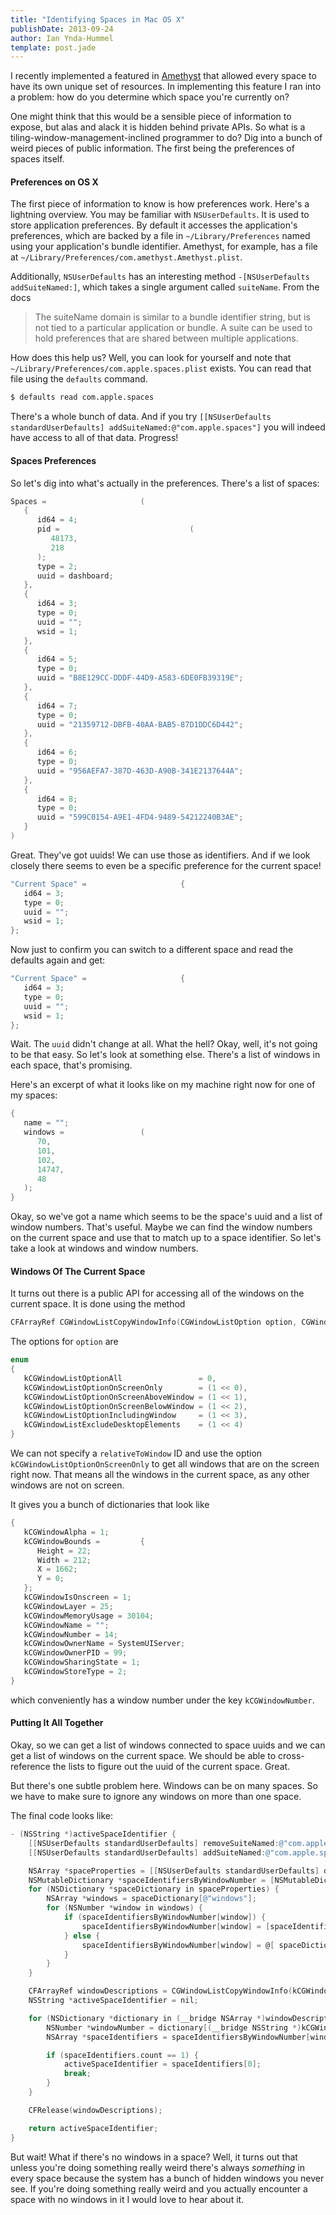 ```yaml
---
title: "Identifying Spaces in Mac OS X"
publishDate: 2013-09-24
author: Ian Ynda-Hummel
template: post.jade
---
```


I recently implemented a featured in [Amethyst](http://ianyh.com/amethyst/) that
allowed every space to have its own unique set of resources. In implementing
this feature I ran into a problem: how do you determine which space you're
currently on?

One might think that this would be a sensible piece of information to expose,
but alas and alack it is hidden behind private APIs. So what is a
tiling-window-management-inclined programmer to do? Dig into a bunch of weird
pieces of public information. The first being the preferences of spaces itself.

<!--more-->

#### Preferences on OS X

The first piece of information to know is how preferences work. Here's a
lightning overview. You may be familiar with `NSUserDefaults`. It is used to
store application preferences. By default it accesses the application's
preferences, which are backed by a file in `~/Library/Preferences` named using
your application's bundle identifier. Amethyst, for example, has a file at
`~/Library/Preferences/com.amethyst.Amethyst.plist`.

Additionally, `NSUserDefaults` has an interesting method
`-[NSUserDefaults addSuiteNamed:]`, which takes a single argument called
`suiteName`. From the docs

> The suiteName domain is similar to a bundle identifier string, but is not tied
> to a particular application or bundle. A suite can be used to hold preferences
> that are shared between multiple applications.

How does this help us? Well, you can look for yourself and note that
`~/Library/Preferences/com.apple.spaces.plist` exists. You can read that file
using the `defaults` command.

```bash
$ defaults read com.apple.spaces
```

There's a whole bunch of data. And if you try
`[[NSUserDefaults standardUserDefaults] addSuiteNamed:@"com.apple.spaces"]` you
will indeed have access to all of that data. Progress!

#### Spaces Preferences

So let's dig into what's actually in the preferences. There's a list of spaces:

```objectivec
Spaces =                     (
   {
      id64 = 4;
      pid =                             (
         48173,
         218
      );
      type = 2;
      uuid = dashboard;
   },
   {
      id64 = 3;
      type = 0;
      uuid = "";
      wsid = 1;
   },
   {
      id64 = 5;
      type = 0;
      uuid = "B8E129CC-DDDF-44D9-A583-6DE0FB39319E";
   },
   {
      id64 = 7;
      type = 0;
      uuid = "21359712-DBFB-40AA-BAB5-87D1DDC6D442";
   },
   {
      id64 = 6;
      type = 0;
      uuid = "956AEFA7-387D-463D-A90B-341E2137644A";
   },
   {
      id64 = 8;
      type = 0;
      uuid = "599C0154-A9E1-4FD4-9489-54212240B3AE";
   }
)
```

Great. They've got uuids! We can use those as identifiers. And if we look
closely there seems to even be a specific preference for the current space!

```objectivec
"Current Space" =                     {
   id64 = 3;
   type = 0;
   uuid = "";
   wsid = 1;
};
```

Now just to confirm you can switch to a different space and read the defaults
again and get:

```objectivec
"Current Space" =                     {
   id64 = 3;
   type = 0;
   uuid = "";
   wsid = 1;
};
```

Wait. The `uuid` didn't change at all. What the hell? Okay, well, it's not going
to be that easy. So let's look at something else. There's a list of windows in
each space, that's promising.

Here's an excerpt of what it looks like on my machine right now for one of my
spaces:

```objectivec
{
   name = "";
   windows =                 (
      70,
      101,
      102,
      14747,
      48
   );
}
```

Okay, so we've got a name which seems to be the space's uuid and a list of
window numbers. That's useful. Maybe we can find the window numbers on the
current space and use that to match up to a space identifier. So let's take a
look at windows and window numbers.

#### Windows Of The Current Space

It turns out there is a public API for accessing all of the windows on the
current space. It is done using the method

```objectivec
CFArrayRef CGWindowListCopyWindowInfo(CGWindowListOption option, CGWindowID relativeToWindow);
```

The options for `option` are

```objectivec
enum
{
   kCGWindowListOptionAll                 = 0,
   kCGWindowListOptionOnScreenOnly        = (1 << 0),
   kCGWindowListOptionOnScreenAboveWindow = (1 << 1),
   kCGWindowListOptionOnScreenBelowWindow = (1 << 2),
   kCGWindowListOptionIncludingWindow     = (1 << 3),
   kCGWindowListExcludeDesktopElements    = (1 << 4)
}
```

We can not specify a `relativeToWindow` ID and use the option
`kCGWindowListOptionOnScreenOnly` to get all windows that are on the screen
right now. That means all the windows in the current space, as any other windows
are not on screen.

It gives you a bunch of dictionaries that look like

```objectivec
{
   kCGWindowAlpha = 1;
   kCGWindowBounds =         {
      Height = 22;
      Width = 212;
      X = 1662;
      Y = 0;
   };
   kCGWindowIsOnscreen = 1;
   kCGWindowLayer = 25;
   kCGWindowMemoryUsage = 30104;
   kCGWindowName = "";
   kCGWindowNumber = 14;
   kCGWindowOwnerName = SystemUIServer;
   kCGWindowOwnerPID = 99;
   kCGWindowSharingState = 1;
   kCGWindowStoreType = 2;
}
```

which conveniently has a window number under the key `kCGWindowNumber`.

#### Putting It All Together

Okay, so we can get a list of windows connected to space uuids and we can get a
list of windows on the current space. We should be able to cross-reference the
lists to figure out the uuid of the current space. Great.

But there's one subtle problem here. Windows can be on many spaces. So we have
to make sure to ignore any windows on more than one space.

The final code looks like:

```objectivec
- (NSString *)activeSpaceIdentifier {
    [[NSUserDefaults standardUserDefaults] removeSuiteNamed:@"com.apple.spaces"];
    [[NSUserDefaults standardUserDefaults] addSuiteNamed:@"com.apple.spaces"];

    NSArray *spaceProperties = [[NSUserDefaults standardUserDefaults] dictionaryForKey:@"SpacesConfiguration"][@"Space Properties"];
    NSMutableDictionary *spaceIdentifiersByWindowNumber = [NSMutableDictionary dictionary];
    for (NSDictionary *spaceDictionary in spaceProperties) {
        NSArray *windows = spaceDictionary[@"windows"];
        for (NSNumber *window in windows) {
            if (spaceIdentifiersByWindowNumber[window]) {
                spaceIdentifiersByWindowNumber[window] = [spaceIdentifiersByWindowNumber[window] arrayByAddingObject:spaceDictionary[@"name"]];
            } else {
                spaceIdentifiersByWindowNumber[window] = @[ spaceDictionary[@"name"] ];
            }
        }
    }

    CFArrayRef windowDescriptions = CGWindowListCopyWindowInfo(kCGWindowListOptionOnScreenOnly, kCGNullWindowID);
    NSString *activeSpaceIdentifier = nil;

    for (NSDictionary *dictionary in (__bridge NSArray *)windowDescriptions) {
        NSNumber *windowNumber = dictionary[(__bridge NSString *)kCGWindowNumber];
        NSArray *spaceIdentifiers = spaceIdentifiersByWindowNumber[windowNumber];

        if (spaceIdentifiers.count == 1) {
            activeSpaceIdentifier = spaceIdentifiers[0];
            break;
        }
    }

    CFRelease(windowDescriptions);

    return activeSpaceIdentifier;
}
```

But wait! What if there's no windows in a space? Well, it turns out that unless
you're doing something really weird there's always _something_ in every space
because the system has a bunch of hidden windows you never see. If you're doing
something really weird and you actually encounter a space with no windows in it
I would love to hear about it.

